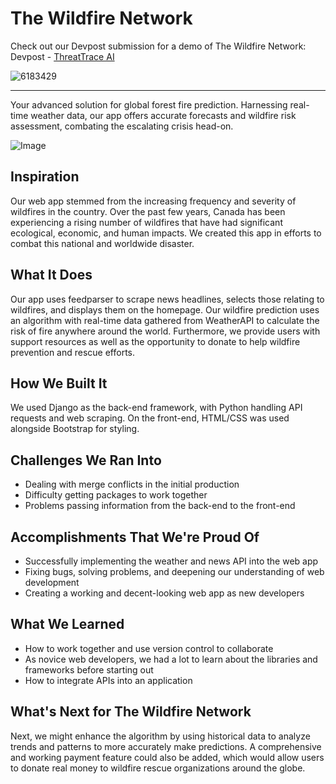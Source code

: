 # The Wildfire Network

Check out our Devpost submission for a demo of The Wildfire Network: Devpost - [ThreatTrace AI](https://devpost.com/software/the-wildfire-network)

![6183429](https://github.com/wang-owen/TheWildfireNetwork/assets/69203168/22a007d6-d469-4b7c-bbc2-75e4c484e0f6)

---

Your advanced solution for global forest fire prediction. Harnessing real-time weather data, our app offers accurate forecasts and wildfire risk assessment, combating the escalating crisis head-on.

![Image](https://github.com/wang-owen/TheWildfireNetwork/assets/69203168/828dc4c3-abe5-42cc-8623-00963c0fda4c)

## Inspiration

Our web app stemmed from the increasing frequency and severity of wildfires in the country. Over the past few years, Canada has been experiencing a rising number of wildfires that have had significant ecological, economic, and human impacts. We created this app in efforts to combat this national and worldwide disaster.

## What It Does

Our app uses feedparser to scrape news headlines, selects those relating to wildfires, and displays them on the homepage. Our wildfire prediction uses an algorithm with real-time data gathered from WeatherAPI to calculate the risk of fire anywhere around the world. Furthermore, we provide users with support resources as well as the opportunity to donate to help wildfire prevention and rescue efforts.

## How We Built It

We used Django as the back-end framework, with Python handling API requests and web scraping. On the front-end, HTML/CSS was used alongside Bootstrap for styling.

## Challenges We Ran Into

- Dealing with merge conflicts in the initial production
- Difficulty getting packages to work together
- Problems passing information from the back-end to the front-end

## Accomplishments That We're Proud Of

- Successfully implementing the weather and news API into the web app
- Fixing bugs, solving problems, and deepening our understanding of web development
- Creating a working and decent-looking web app as new developers

## What We Learned

- How to work together and use version control to collaborate
- As novice web developers, we had a lot to learn about the libraries and frameworks before starting out
- How to integrate APIs into an application

## What's Next for The Wildfire Network

Next, we might enhance the algorithm by using historical data to analyze trends and patterns to more accurately make predictions. A comprehensive and working payment feature could also be added, which would allow users to donate real money to wildfire rescue organizations around the globe.
